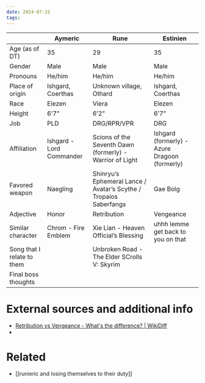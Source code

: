 ```yaml
---
date: 2024-07-25
tags:
---
```


|                            | Aymeric                  | Rune                                                              | Estinien                                      |
| -------------------------- | ------------------------ | ----------------------------------------------------------------- | --------------------------------------------- |
| Age (as of DT)             | 35                       | 29                                                                | 35                                            |
| Gender                     | Male                     | Male                                                              | Male                                          |
| Pronouns                   | He/him                   | He/him                                                            | He/him                                        |
| Place of origin            | Ishgard, Coerthas        | Unknown village, Othard                                           | Ishgard, Coerthas                             |
| Race                       | Elezen                   | Viera                                                             | Elezen                                        |
| Height                     | 6’7”                     | 6’2”                                                              | 6’7”                                          |
| Job                        | PLD                      | DRG/RPR/VPR                                                       | DRG                                           |
| Affiliation                | Ishgard - Lord Commander | Scions of the Seventh Dawn (formerly) - Warrior of Light          | Ishgard (formerly) - Azure Dragoon (formerly) |
| Favored weapon             | Naegling                 | Shinryu’s Ephemeral Lance / Avatar’s Scythe / Tropaios Saberfangs | Gae Bolg                                      |
| Adjective                  | Honor                    | Retribution                                                       | Vengeance                                     |
| Similar character          | Chrom - Fire Emblem      | Xie Lian - Heaven Official’s Blessing                             | uhhh lemme get back to you on that            |
| Song that I relate to them |                          | Unbroken Road - The Elder SCrolls V: Skyrim                       |                                               |
| Final boss thoughts        |                          |                                                                   |                                               |

# External sources and additional info
- [Retribution vs Vengeance - What's the difference? | WikiDiff](https://wikidiff.com/retribution/vengeance)
- 
# Related
- [[runieric and losing themselves to their duty]]